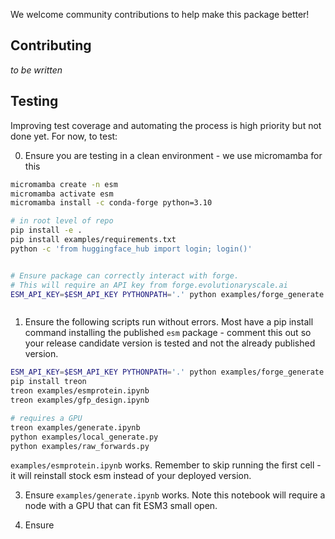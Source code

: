 We welcome community contributions to help make this package better!

## Contributing

_to be written_

## Testing

Improving test coverage and automating the process is high priority but not done yet. For now, to test:

0. Ensure you are testing in a clean environment - we use micromamba for this

```bash
micromamba create -n esm
micromamba activate esm
micromamba install -c conda-forge python=3.10

# in root level of repo
pip install -e .
pip install examples/requirements.txt
python -c 'from huggingface_hub import login; login()'


```

```bash

# Ensure package can correctly interact with forge.
# This will require an API key from forge.evolutionaryscale.ai
ESM_API_KEY=$ESM_API_KEY PYTHONPATH='.' python examples/forge_generate.py



```

1. Ensure the following scripts run without errors. Most have a pip install command installing the published `esm` package - comment this out so your release candidate version is tested and not the already published version.

```bash
ESM_API_KEY=$ESM_API_KEY PYTHONPATH='.' python examples/forge_generate.py
pip install treon
treon examples/esmprotein.ipynb
treon examples/gfp_design.ipynb

# requires a GPU
treon examples/generate.ipynb
python examples/local_generate.py
python examples/raw_forwards.py


```

`examples/esmprotein.ipynb` works. Remember to skip running the first cell - it will reinstall stock esm instead of your deployed version.

3. Ensure `examples/generate.ipynb` works. Note this notebook will require a node with a GPU that can fit ESM3 small open.

4. Ensure
